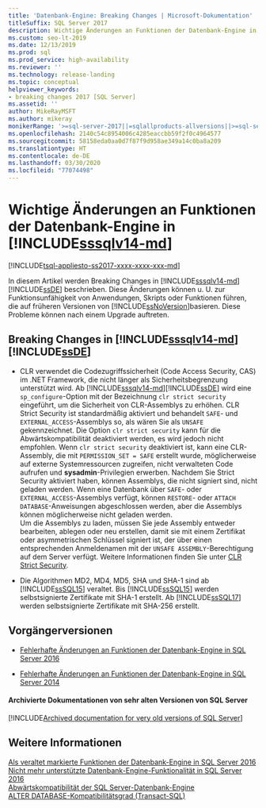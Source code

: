 ```yaml
---
title: 'Datenbank-Engine: Breaking Changes | Microsoft-Dokumentation'
titleSuffix: SQL Server 2017
description: Wichtige Änderungen an Funktionen der Datenbank-Engine in SQL Server 2017
ms.custom: seo-lt-2019
ms.date: 12/13/2019
ms.prod: sql
ms.prod_service: high-availability
ms.reviewer: ''
ms.technology: release-landing
ms.topic: conceptual
helpviewer_keywords:
- breaking changes 2017 [SQL Server]
ms.assetid: ''
author: MikeRayMSFT
ms.author: mikeray
monikerRange: '>=sql-server-2017||=sqlallproducts-allversions||>=sql-server-linux-2017'
ms.openlocfilehash: 2140c54c8954006c4285eaccbb59f2f0c4964577
ms.sourcegitcommit: 58158eda0aa0d7f87f9d958ae349a14c0ba8a209
ms.translationtype: HT
ms.contentlocale: de-DE
ms.lasthandoff: 03/30/2020
ms.locfileid: "77074498"
---
```

# <a name="breaking-changes-to-database-engine-features-in-sssqlv14-md"></a>Wichtige Änderungen an Funktionen der Datenbank-Engine in [!INCLUDE[sssqlv14-md](../includes/sssqlv14-md.md)]
[!INCLUDE[tsql-appliesto-ss2017-xxxx-xxxx-xxx-md](../includes/tsql-appliesto-ss2017-xxxx-xxxx-xxx-md.md)]


  In diesem Artikel werden Breaking Changes in [!INCLUDE[sssqlv14-md](../includes/sssqlv14-md.md)] [!INCLUDE[ssDE](../includes/ssde-md.md)] beschrieben. Diese Änderungen können u. U. zur Funktionsunfähigkeit von Anwendungen, Skripts oder Funktionen führen, die auf früheren Versionen von [!INCLUDE[ssNoVersion](../includes/ssnoversion-md.md)]basieren. Diese Probleme können nach einem Upgrade auftreten.  
  
## <a name="breaking-changes-in-sssqlv14-md-ssde"></a>Breaking Changes in [!INCLUDE[sssqlv14-md](../includes/sssqlv14-md.md)] [!INCLUDE[ssDE](../includes/ssde-md.md)]  
  
-  CLR verwendet die Codezugriffssicherheit (Code Access Security, CAS) im .NET Framework, die nicht länger als Sicherheitsbegrenzung unterstützt wird. Ab [!INCLUDE[sssqlv14-md](../includes/sssqlv14-md.md)][!INCLUDE[ssDE](../includes/ssde-md.md)] wird eine `sp_configure`-Option mit der Bezeichnung `clr strict security` eingeführt, um die Sicherheit von CLR-Assemblys zu erhöhen. CLR Strict Security ist standardmäßig aktiviert und behandelt `SAFE`- und `EXTERNAL_ACCESS`-Assemblys so, als wären Sie als `UNSAFE` gekennzeichnet. Die Option `clr strict security` kann für die Abwärtskompatibilität deaktiviert werden, es wird jedoch nicht empfohlen. Wenn `clr strict security` deaktiviert ist, kann eine CLR-Assembly, die mit `PERMISSION_SET = SAFE` erstellt wurde, möglicherweise auf externe Systemressourcen zugreifen, nicht verwalteten Code aufrufen und **sysadmin**-Privilegien erwerben. Nachdem Sie Strict Security aktiviert haben, können Assemblys, die nicht signiert sind, nicht geladen werden. Wenn eine Datenbank über `SAFE`- oder `EXTERNAL_ACCESS`-Assemblys verfügt, können `RESTORE`- oder `ATTACH DATABASE`-Anweisungen abgeschlossen werden, aber die Assemblys können möglicherweise nicht geladen werden.   
  Um die Assemblys zu laden, müssen Sie jede Assembly entweder bearbeiten, ablegen oder neu erstellen, damit sie mit einem Zertifikat oder asymmetrischen Schlüssel signiert ist, der über einen entsprechenden Anmeldenamen mit der `UNSAFE ASSEMBLY`-Berechtigung auf dem Server verfügt. Weitere Informationen finden Sie unter [CLR Strict Security](../database-engine/configure-windows/clr-strict-security.md). 
  
-  Die Algorithmen MD2, MD4, MD5, SHA und SHA-1 sind ab [!INCLUDE[ssSQL15](../includes/sssql15-md.md)] veraltet. Bis [!INCLUDE[ssSQL15](../includes/sssql15-md.md)] werden selbstsignierte Zertifikate mit SHA-1 erstellt. Ab [!INCLUDE[ssSQL17](../includes/sssql17-md.md)] werden selbstsignierte Zertifikate mit SHA-256 erstellt.

## <a name="previous-versions"></a><a name="previous-versions"></a> Vorgängerversionen  

- [Fehlerhafte Änderungen an Funktionen der Datenbank-Engine in SQL Server 2016](../database-engine/breaking-changes-to-database-engine-features-in-sql-server-2016.md)

- [Fehlerhafte Änderungen an Funktionen der Datenbank-Engine in SQL Server 2014](https://docs.microsoft.com/sql/database-engine/breaking-changes-to-database-engine-features-in-sql-server-2016?view=sql-server-2014#SQL14)

#### <a name="archived-documentation-for-very-old-versions-of-sql-server"></a>Archivierte Dokumentationen von sehr alten Versionen von SQL Server

[!INCLUDE[Archived documentation for very old versions of SQL Server](../includes/paragraph-content/previous-versions-archive-documentation-sql-server.md)]

## <a name="see-also"></a>Weitere Informationen  
 [Als veraltet markierte Funktionen der Datenbank-Engine in SQL Server 2016](../database-engine/deprecated-database-engine-features-in-sql-server-2016.md)   
 [Nicht mehr unterstützte Datenbank-Engine-Funktionalität in SQL Server 2016](../database-engine/discontinued-database-engine-functionality-in-sql-server-2016.md)   
 [Abwärtskompatibilität der SQL Server-Datenbank-Engine](../database-engine/sql-server-database-engine-backward-compatibility.md)   
 [ALTER DATABASE-Kompatibilitätsgrad &#40;Transact-SQL&#41;](../t-sql/statements/alter-database-transact-sql-compatibility-level.md)  
  
  
